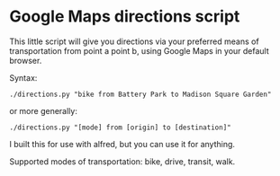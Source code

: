 # Google Maps directions script

This little script will give you directions via your preferred means of transportation from point a point b, using Google Maps in your default browser.

Syntax:

```
./directions.py "bike from Battery Park to Madison Square Garden"
```

or more generally:

```
./directions.py "[mode] from [origin] to [destination]"
```

I built this for use with alfred, but you can use it for anything.

Supported modes of transportation: bike, drive, transit, walk.
